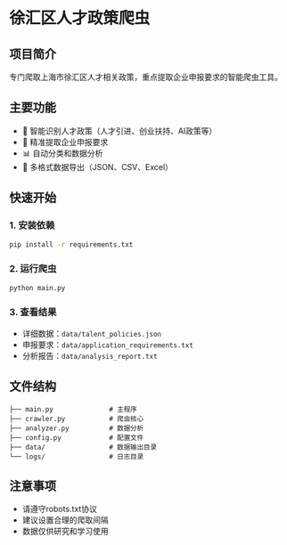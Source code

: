 # 徐汇区人才政策爬虫

## 项目简介
专门爬取上海市徐汇区人才相关政策，重点提取企业申报要求的智能爬虫工具。

## 主要功能
- 🎯 智能识别人才政策（人才引进、创业扶持、AI政策等）
- 💼 精准提取企业申报要求
- 📊 自动分类和数据分析
- 📁 多格式数据导出（JSON、CSV、Excel）

## 快速开始

### 1. 安装依赖
```bash
pip install -r requirements.txt
```

### 2. 运行爬虫
```bash
python main.py
```

### 3. 查看结果
- 详细数据：`data/talent_policies.json`
- 申报要求：`data/application_requirements.txt`
- 分析报告：`data/analysis_report.txt`

## 文件结构
```
├── main.py              # 主程序
├── crawler.py           # 爬虫核心
├── analyzer.py          # 数据分析
├── config.py            # 配置文件
├── data/                # 数据输出目录
└── logs/                # 日志目录
```

## 注意事项
- 请遵守robots.txt协议
- 建议设置合理的爬取间隔
- 数据仅供研究和学习使用 